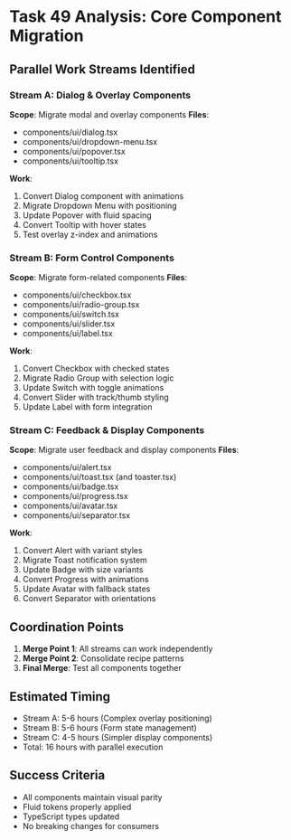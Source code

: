 # Task 49 Analysis: Core Component Migration

## Parallel Work Streams Identified

### Stream A: Dialog & Overlay Components
**Scope**: Migrate modal and overlay components
**Files**:
- components/ui/dialog.tsx
- components/ui/dropdown-menu.tsx
- components/ui/popover.tsx
- components/ui/tooltip.tsx

**Work**:
1. Convert Dialog component with animations
2. Migrate Dropdown Menu with positioning
3. Update Popover with fluid spacing
4. Convert Tooltip with hover states
5. Test overlay z-index and animations

### Stream B: Form Control Components
**Scope**: Migrate form-related components
**Files**:
- components/ui/checkbox.tsx
- components/ui/radio-group.tsx
- components/ui/switch.tsx
- components/ui/slider.tsx
- components/ui/label.tsx

**Work**:
1. Convert Checkbox with checked states
2. Migrate Radio Group with selection logic
3. Update Switch with toggle animations
4. Convert Slider with track/thumb styling
5. Update Label with form integration

### Stream C: Feedback & Display Components
**Scope**: Migrate user feedback and display components
**Files**:
- components/ui/alert.tsx
- components/ui/toast.tsx (and toaster.tsx)
- components/ui/badge.tsx
- components/ui/progress.tsx
- components/ui/avatar.tsx
- components/ui/separator.tsx

**Work**:
1. Convert Alert with variant styles
2. Migrate Toast notification system
3. Update Badge with size variants
4. Convert Progress with animations
5. Update Avatar with fallback states
6. Convert Separator with orientations

## Coordination Points

1. **Merge Point 1**: All streams can work independently
2. **Merge Point 2**: Consolidate recipe patterns
3. **Final Merge**: Test all components together

## Estimated Timing
- Stream A: 5-6 hours (Complex overlay positioning)
- Stream B: 5-6 hours (Form state management)
- Stream C: 4-5 hours (Simpler display components)
- Total: 16 hours with parallel execution

## Success Criteria
- All components maintain visual parity
- Fluid tokens properly applied
- TypeScript types updated
- No breaking changes for consumers